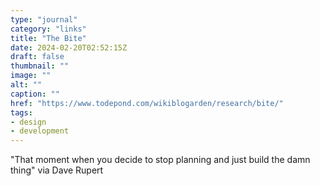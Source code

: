 ```yaml
---
type: "journal"
category: "links"
title: "The Bite"
date: 2024-02-20T02:52:15Z
draft: false
thumbnail: ""
image: ""
alt: ""
caption: ""
href: "https://www.todepond.com/wikiblogarden/research/bite/"
tags:
- design
- development
---
```


"That moment when you decide to stop planning and just build the damn thing" via Dave Rupert
